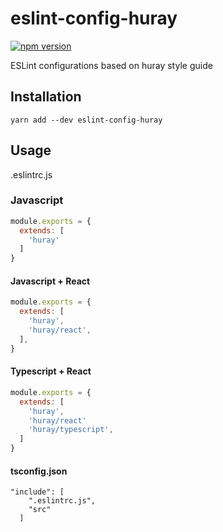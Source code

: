 # eslint-config-huray
[![npm version](https://badge.fury.io/js/eslint-config-huray.svg)](https://badge.fury.io/js/eslint-config-huray)

ESLint configurations based on huray style guide

## Installation
```
yarn add --dev eslint-config-huray
```

## Usage
.eslintrc.js

### Javascript
```javascript
module.exports = {
  extends: [
    'huray'
  ]
}
```

#### Javascript + React
```js
module.exports = {
  extends: [
    'huray',
    'huray/react',
  ],
}
``` 


#### Typescript + React
```javascript
module.exports = {
  extends: [
    'huray',
    'huray/react'
    'huray/typescript',
  ]
}
```
#### tsconfig.json
```
"include": [
    ".eslintrc.js",
    "src"
  ]
  ```
